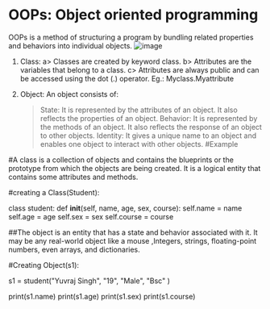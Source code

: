 # OOPs: Object oriented programming
OOPs is a method of structuring a program by bundling related properties and behaviors into individual objects.
![image](https://media.geeksforgeeks.org/wp-content/uploads/20230818181616/Types-of-OOPS-2.gif)
1. Class:
  a> Classes are created by keyword class.
  b> Attributes are the variables that belong to a class.
  c> Attributes are always public and can be accessed using the dot (.) operator. Eg.: Myclass.Myattribute

2. Object:
   An object consists of:
    > State: It is represented by the attributes of an object. It also reflects the properties of an object.
    > Behavior: It is represented by the methods of an object. It also reflects the response of an object to other objects.
    > Identity: It gives a unique name to an object and enables one object to interact with other objects.
#Example
    
#A class is a collection of objects and contains the blueprints or the prototype from which the objects are being created. It is a logical entity that contains some attributes and methods. 

#creating a Class(Student):

class student:
  def __init__(self, name, age, sex, course):
    self.name = name
    self.age = age
    self.sex = sex
    self.course = course

##The object is an entity that has a state and behavior associated with it. It may be any real-world object like a mouse ,Integers, strings, floating-point numbers, even arrays, and dictionaries.

#Creating Object(s1):

s1 = student("Yuvraj Singh", "19", "Male", "Bsc" )

print(s1.name)
print(s1.age)
print(s1.sex)
print(s1.course)
